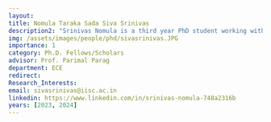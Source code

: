 ```yaml
---
layout: 
title: Nomula Taraka Sada Siva Srinivas
description2: "Srinivas Nomula is a third year PhD student working with Prof. Parimal Parag in ECE Department, IISc. His interests lie in the networking, federated learning, and distributed learning areas. He has taken courses such as Random Processes, matrix theory and topics in AI. Prior to joining IISc, he did his bachelor’s from IIIT Trichy."
img: /assets/images/people/phd/sivasrinivas.JPG
importance: 1
category: Ph.D. Fellows/Scholars 
advisor: Prof. Parimal Parag
department: ECE
redirect: 
Research_Interests:
email: sivasrinivas@iisc.ac.in
linkedin: https://www.linkedin.com/in/srinivas-nomula-748a2316b
years: [2023, 2024]
---
```


